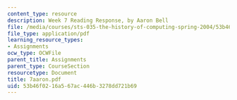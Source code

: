 ```yaml
---
content_type: resource
description: Week 7 Reading Response, by Aaron Bell
file: /media/courses/sts-035-the-history-of-computing-spring-2004/53b46f0216a567ac446b3278dd721b69_7aaron.pdf
file_type: application/pdf
learning_resource_types:
- Assignments
ocw_type: OCWFile
parent_title: Assignments
parent_type: CourseSection
resourcetype: Document
title: 7aaron.pdf
uid: 53b46f02-16a5-67ac-446b-3278dd721b69
---
```

